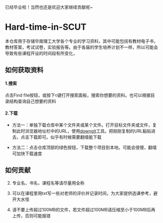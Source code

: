 已经毕业啦！当然也还是欢迎大家继续贡献呢~

# Hard-time-in-SCUT
本仓库用于存储华南理工大学各个专业的学习资料，其中可能包括有教材电子书，教材答案，考试试卷，实验报告等。由于各届的学生培养计划不一样，所以可能会导致有些课程开设的时间段有所变化，

## 如何获取资料

#### 1.搜索

点击Find file按钮，或按下`t`键打开搜索面板，搜索你想要的资料。也可以根据目录结构查询自己想要的资料

#### 2.下载

- 方法一：单独下载仓库中某个文件夹或某个文件。打开目标文件夹或文件，复制此时浏览器地址栏中的URL，使用[downgit](https://www.itsvse.com/downgit/)工具。把刚刚复制的URL黏贴进去，点击下载即可。似乎有时候需要翻墙能下载


- 方法二：点击仓库顶部的绿色按钮，下载整个项目到本地。可能会很慢，翻墙可加快下载速度


## 如何贡献

2. 专业名，书名，课程名等请尽量用全称

3. 可以在课程里用txt写一些对老师的评价并记录时间，为大家提供选课参考，避开大水怪

4. 请不要上传超过100MB的文件，若文件超过100MB请压缩至小于100MB后再上传，否则可能报错
